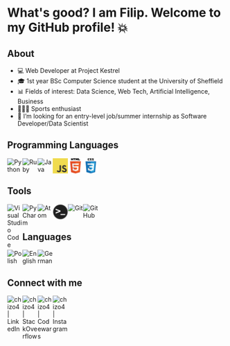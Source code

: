 # What's good? I am Filip. Welcome to my GitHub profile! 💥

## About
- 💻 Web Developer at Project Kestrel
- 🎓 1st year BSc Computer Science student at the University of Sheffield
- 📊 Fields of interest: Data Science, Web Tech, Artificial Intelligence, Business
- 🏊🏼‍♂️ Sports enthusiast
- 🤝 I’m looking for an entry-level job/summer internship as Software Developer/Data Scientist

## Programming Languages
[<img align="left" alt="Python" width="35px" src="https://cdn.picpng.com/logo/language-logo-python-44976.png" />][python]
[<img align="left" alt="Ruby" width="35px" src="https://upload.wikimedia.org/wikipedia/commons/thumb/7/73/Ruby_logo.svg/1200px-Ruby_logo.svg.png" />][ruby]
[<img align="left" alt="Java" width="35px" src="https://cdn4.iconfinder.com/data/icons/logos-and-brands/512/181_Java_logo_logos-512.png" />][java]
[<img align="left" alt="JavaScript" width="35px" src="https://raw.githubusercontent.com/github/explore/80688e429a7d4ef2fca1e82350fe8e3517d3494d/topics/javascript/javascript.png" />][javascript]
[<img align="left" alt="HTML5" width="35px" src="https://raw.githubusercontent.com/github/explore/80688e429a7d4ef2fca1e82350fe8e3517d3494d/topics/html/html.png" />][html]
[<img align="left" alt="CSS3" width="35px" src="https://raw.githubusercontent.com/github/explore/80688e429a7d4ef2fca1e82350fe8e3517d3494d/topics/css/css.png" />][css]

<br/>
<br/>

## Tools
[<img align="left" alt="Visual Studio Code" width="35px" src="https://upload.wikimedia.org/wikipedia/commons/thumb/9/9a/Visual_Studio_Code_1.35_icon.svg/2048px-Visual_Studio_Code_1.35_icon.svg.png" />][vs]
[<img align="left" alt="PyCharm" width="35px" src="https://upload.wikimedia.org/wikipedia/commons/thumb/1/1d/PyCharm_Icon.svg/1200px-PyCharm_Icon.svg.png" />][pycharm]
[<img align="left" alt="Atom" width="35px" src="https://brandslogos.com/wp-content/uploads/thumbs/atom-logo-vector.svg" />][atom]
[<img align="left" alt="Terminal" width="35px" src="https://raw.githubusercontent.com/github/explore/80688e429a7d4ef2fca1e82350fe8e3517d3494d/topics/terminal/terminal.png" />][terminal]
[<img align="left" alt="Git" width="35px" src="https://git-scm.com/images/logos/downloads/Git-Icon-1788C.png" />][git]
[<img align="left" alt="GitHub" width="35px" src="https://github.githubassets.com/images/modules/logos_page/Octocat.png" />][github]

<br/>
<br/>

## Languages
<img align="left" alt="Polish" width="35px" src="https://cdn-icons-png.flaticon.com/512/197/197529.png" />
<img align="left" alt="English" width="35px" src="https://cdn-icons-png.flaticon.com/512/197/197374.png" />
<img align="left" alt="German" width="35px" src="https://cdn-icons-png.flaticon.com/512/197/197571.png" />

<br/>
<br/>

## Connect with me
[<img align="left" alt="chizo4 | LinkedIn" width="35px" src="https://cdn-icons-png.flaticon.com/512/174/174857.png" />][linkedin]
[<img align="left" alt="chizo4 | StackOverflow" width="35px" src="https://upload.wikimedia.org/wikipedia/commons/thumb/e/ef/Stack_Overflow_icon.svg/768px-Stack_Overflow_icon.svg.png" />][stackoverflow]
[<img align="left" alt="chizo4 | Codewars" width="35px" src="https://docs.codewars.com/logo.svg" />][codewars]
[<img align="left" alt="chizo4 | Instagram" width="35px" src="https://upload.wikimedia.org/wikipedia/commons/thumb/e/e7/Instagram_logo_2016.svg/768px-Instagram_logo_2016.svg.png" />][instagram]

<!--LINKS-->
[python]: https://www.python.org/about/
[ruby]: https://www.ruby-lang.org/en/about/
[java]: https://www.java.com/en/download/help/whatis_java.html
[javascript]: https://developer.mozilla.org/en-US/docs/Web/JavaScript
[html]: https://developer.mozilla.org/en-US/docs/Web/HTML
[css]: https://developer.mozilla.org/en-US/docs/Web/CSS

[vs]: https://code.visualstudio.com/docs/editor/whyvscode
[pycharm]: https://www.jetbrains.com/help/pycharm/quick-start-guide.html
[atom]: https://atom.io/
[terminal]: https://www.linuxjournal.com/content/linux-command-line-interface-introduction-guide
[git]: https://git-scm.com/about
[github]: https://github.com/about

[linkedin]: https://www.linkedin.com/in/filip-cierkosz-38758322a
[instagram]: https://www.instagram.com/__chizo__/
[stackoverflow]: https://stackoverflow.com/users/16192228/chizo4
[codewars]: https://www.codewars.com/users/chizo4
